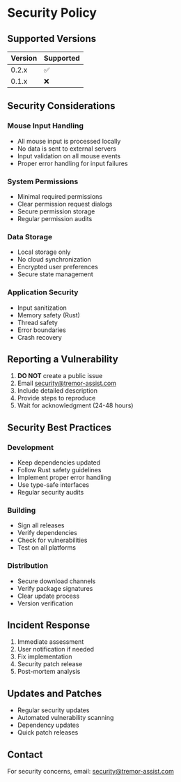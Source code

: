 # Security Policy

## Supported Versions

| Version | Supported          |
| ------- | ------------------ |
| 0.2.x   | :white_check_mark: |
| 0.1.x   | :x:                |

## Security Considerations

### Mouse Input Handling
- All mouse input is processed locally
- No data is sent to external servers
- Input validation on all mouse events
- Proper error handling for input failures

### System Permissions
- Minimal required permissions
- Clear permission request dialogs
- Secure permission storage
- Regular permission audits

### Data Storage
- Local storage only
- No cloud synchronization
- Encrypted user preferences
- Secure state management

### Application Security
- Input sanitization
- Memory safety (Rust)
- Thread safety
- Error boundaries
- Crash recovery

## Reporting a Vulnerability

1. **DO NOT** create a public issue
2. Email security@tremor-assist.com
3. Include detailed description
4. Provide steps to reproduce
5. Wait for acknowledgment (24-48 hours)

## Security Best Practices

### Development
- Keep dependencies updated
- Follow Rust safety guidelines
- Implement proper error handling
- Use type-safe interfaces
- Regular security audits

### Building
- Sign all releases
- Verify dependencies
- Check for vulnerabilities
- Test on all platforms

### Distribution
- Secure download channels
- Verify package signatures
- Clear update process
- Version verification

## Incident Response

1. Immediate assessment
2. User notification if needed
3. Fix implementation
4. Security patch release
5. Post-mortem analysis

## Updates and Patches
- Regular security updates
- Automated vulnerability scanning
- Dependency updates
- Quick patch releases

## Contact
For security concerns, email:
security@tremor-assist.com 